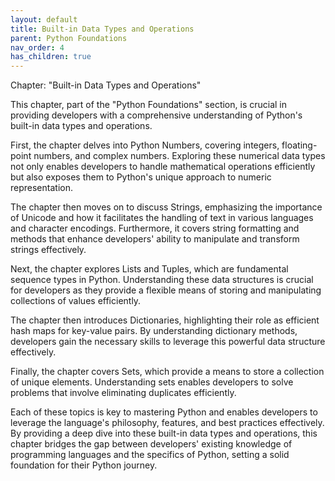 ```yaml
---
layout: default
title: Built-in Data Types and Operations
parent: Python Foundations
nav_order: 4
has_children: true
---
```

Chapter: "Built-in Data Types and Operations"

This chapter, part of the "Python Foundations" section, is crucial in providing developers with a comprehensive understanding of Python's built-in data types and operations. 

First, the chapter delves into Python Numbers, covering integers, floating-point numbers, and complex numbers. Exploring these numerical data types not only enables developers to handle mathematical operations efficiently but also exposes them to Python's unique approach to numeric representation.

The chapter then moves on to discuss Strings, emphasizing the importance of Unicode and how it facilitates the handling of text in various languages and character encodings. Furthermore, it covers string formatting and methods that enhance developers' ability to manipulate and transform strings effectively.

Next, the chapter explores Lists and Tuples, which are fundamental sequence types in Python. Understanding these data structures is crucial for developers as they provide a flexible means of storing and manipulating collections of values efficiently.

The chapter then introduces Dictionaries, highlighting their role as efficient hash maps for key-value pairs. By understanding dictionary methods, developers gain the necessary skills to leverage this powerful data structure effectively.

Finally, the chapter covers Sets, which provide a means to store a collection of unique elements. Understanding sets enables developers to solve problems that involve eliminating duplicates efficiently.

Each of these topics is key to mastering Python and enables developers to leverage the language's philosophy, features, and best practices effectively. By providing a deep dive into these built-in data types and operations, this chapter bridges the gap between developers' existing knowledge of programming languages and the specifics of Python, setting a solid foundation for their Python journey.